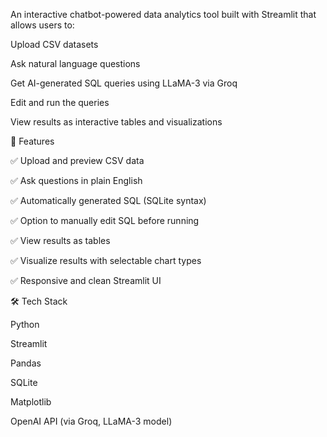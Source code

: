 An interactive chatbot-powered data analytics tool built with Streamlit that allows users to:

Upload CSV datasets

Ask natural language questions

Get AI-generated SQL queries using LLaMA-3 via Groq

Edit and run the queries

View results as interactive tables and visualizations



🚀 Features

✅ Upload and preview CSV data

✅ Ask questions in plain English

✅ Automatically generated SQL (SQLite syntax)

✅ Option to manually edit SQL before running

✅ View results as tables

✅ Visualize results with selectable chart types

✅ Responsive and clean Streamlit UI

🛠️ Tech Stack

Python

Streamlit

Pandas

SQLite

Matplotlib

OpenAI API (via Groq, LLaMA-3 model)
